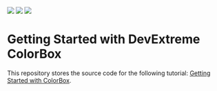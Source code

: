 <!-- default badges list -->
![](https://img.shields.io/endpoint?url=https://codecentral.devexpress.com/api/v1/VersionRange/566197467/21.2.4%2B)
[![](https://img.shields.io/badge/Open_in_DevExpress_Support_Center-FF7200?style=flat-square&logo=DevExpress&logoColor=white)](https://supportcenter.devexpress.com/ticket/details/T1127553)
[![](https://img.shields.io/badge/📖_How_to_use_DevExpress_Examples-e9f6fc?style=flat-square)](https://docs.devexpress.com/GeneralInformation/403183)
<!-- default badges end -->
# Getting Started with DevExtreme ColorBox

This repository stores the source code for the following tutorial: [Getting Started with ColorBox](https://js.devexpress.com/Documentation/Guide/UI_Components/ColorBox/Getting_Started_with_ColorBox/).
